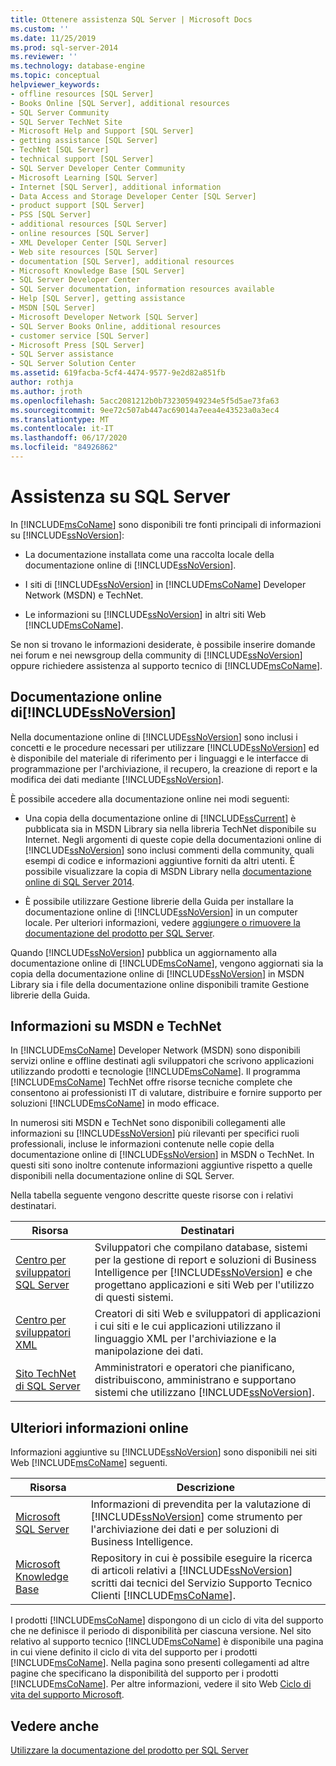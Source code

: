 ```yaml
---
title: Ottenere assistenza SQL Server | Microsoft Docs
ms.custom: ''
ms.date: 11/25/2019
ms.prod: sql-server-2014
ms.reviewer: ''
ms.technology: database-engine
ms.topic: conceptual
helpviewer_keywords:
- offline resources [SQL Server]
- Books Online [SQL Server], additional resources
- SQL Server Community
- SQL Server TechNet Site
- Microsoft Help and Support [SQL Server]
- getting assistance [SQL Server]
- TechNet [SQL Server]
- technical support [SQL Server]
- SQL Server Developer Center Community
- Microsoft Learning [SQL Server]
- Internet [SQL Server], additional information
- Data Access and Storage Developer Center [SQL Server]
- product support [SQL Server]
- PSS [SQL Server]
- additional resources [SQL Server]
- online resources [SQL Server]
- XML Developer Center [SQL Server]
- Web site resources [SQL Server]
- documentation [SQL Server], additional resources
- Microsoft Knowledge Base [SQL Server]
- SQL Server Developer Center
- SQL Server documentation, information resources available
- Help [SQL Server], getting assistance
- MSDN [SQL Server]
- Microsoft Developer Network [SQL Server]
- SQL Server Books Online, additional resources
- customer service [SQL Server]
- Microsoft Press [SQL Server]
- SQL Server assistance
- SQL Server Solution Center
ms.assetid: 619facba-5cf4-4474-9577-9e2d82a851fb
author: rothja
ms.author: jroth
ms.openlocfilehash: 5acc2081212b0b732305949234e5f5d5ae73fa63
ms.sourcegitcommit: 9ee72c507ab447ac69014a7eea4e43523a0a3ec4
ms.translationtype: MT
ms.contentlocale: it-IT
ms.lasthandoff: 06/17/2020
ms.locfileid: "84926862"
---
```

# <a name="getting-sql-server-assistance"></a>Assistenza su SQL Server
  In [!INCLUDE[msCoName](../includes/msconame-md.md)] sono disponibili tre fonti principali di informazioni su [!INCLUDE[ssNoVersion](../includes/ssnoversion-md.md)]:  
  
-   La documentazione installata come una raccolta locale della documentazione online di [!INCLUDE[ssNoVersion](../includes/ssnoversion-md.md)].  
  
-   I siti di [!INCLUDE[ssNoVersion](../includes/ssnoversion-md.md)] in [!INCLUDE[msCoName](../includes/msconame-md.md)] Developer Network (MSDN) e TechNet.  
  
-   Le informazioni su [!INCLUDE[ssNoVersion](../includes/ssnoversion-md.md)] in altri siti Web [!INCLUDE[msCoName](../includes/msconame-md.md)].  
  
 Se non si trovano le informazioni desiderate, è possibile inserire domande nei forum e nei newsgroup della community di [!INCLUDE[ssNoVersion](../includes/ssnoversion-md.md)] oppure richiedere assistenza al supporto tecnico di [!INCLUDE[msCoName](../includes/msconame-md.md)].  
  
## <a name="ssnoversion-books-online"></a>Documentazione online di[!INCLUDE[ssNoVersion](../includes/ssnoversion-md.md)]  
 Nella documentazione online di [!INCLUDE[ssNoVersion](../includes/ssnoversion-md.md)] sono inclusi i concetti e le procedure necessari per utilizzare [!INCLUDE[ssNoVersion](../includes/ssnoversion-md.md)] ed è disponibile del materiale di riferimento per i linguaggi e le interfacce di programmazione per l'archiviazione, il recupero, la creazione di report e la modifica dei dati mediante [!INCLUDE[ssNoVersion](../includes/ssnoversion-md.md)].  
  
 È possibile accedere alla documentazione online nei modi seguenti:  
  
-   Una copia della documentazione online di [!INCLUDE[ssCurrent](../includes/sscurrent-md.md)] è pubblicata sia in MSDN Library sia nella libreria TechNet disponibile su Internet. Negli argomenti di queste copie della documentazioni online di [!INCLUDE[ssNoVersion](../includes/ssnoversion-md.md)] sono inclusi commenti della community, quali esempi di codice e informazioni aggiuntive forniti da altri utenti. È possibile visualizzare la copia di MSDN Library nella [documentazione online di SQL Server 2014](../2014-toc/index.yml).  
  
-   È possibile utilizzare Gestione librerie della Guida per installare la documentazione online di [!INCLUDE[ssNoVersion](../includes/ssnoversion-md.md)] in un computer locale. Per ulteriori informazioni, vedere [aggiungere o rimuovere la documentazione del prodotto per SQL Server](../2014-toc/index.yml).  
  
 Quando [!INCLUDE[ssNoVersion](../includes/ssnoversion-md.md)] pubblica un aggiornamento alla documentazione online di [!INCLUDE[msCoName](../includes/msconame-md.md)], vengono aggiornati sia la copia della documentazione online di [!INCLUDE[ssNoVersion](../includes/ssnoversion-md.md)] in MSDN Library sia i file della documentazione online disponibili tramite Gestione librerie della Guida.  
  
## <a name="information-on-msdn-and-technet"></a>Informazioni su MSDN e TechNet  
 In [!INCLUDE[msCoName](../includes/msconame-md.md)] Developer Network (MSDN) sono disponibili servizi online e offline destinati agli sviluppatori che scrivono applicazioni utilizzando prodotti e tecnologie [!INCLUDE[msCoName](../includes/msconame-md.md)]. Il programma [!INCLUDE[msCoName](../includes/msconame-md.md)] TechNet offre risorse tecniche complete che consentono ai professionisti IT di valutare, distribuire e fornire supporto per soluzioni [!INCLUDE[msCoName](../includes/msconame-md.md)] in modo efficace.  
  
 In numerosi siti MSDN e TechNet sono disponibili collegamenti alle informazioni su [!INCLUDE[ssNoVersion](../includes/ssnoversion-md.md)] più rilevanti per specifici ruoli professionali, incluse le informazioni contenute nelle copie della documentazione online di [!INCLUDE[ssNoVersion](../includes/ssnoversion-md.md)] in MSDN o TechNet. In questi siti sono inoltre contenute informazioni aggiuntive rispetto a quelle disponibili nella documentazione online di SQL Server.  
  
 Nella tabella seguente vengono descritte queste risorse con i relativi destinatari.  
  
|Risorsa|Destinatari|  
|--------------|--------------|  
|[Centro per sviluppatori SQL Server](https://msdn.microsoft.com/sqlserver/)|Sviluppatori che compilano database, sistemi per la gestione di report e soluzioni di Business Intelligence per [!INCLUDE[ssNoVersion](../includes/ssnoversion-md.md)] e che progettano applicazioni e siti Web per l'utilizzo di questi sistemi.|  
|[Centro per sviluppatori XML](https://go.microsoft.com/fwlink/?LinkId=42458)|Creatori di siti Web e sviluppatori di applicazioni i cui siti e le cui applicazioni utilizzano il linguaggio XML per l'archiviazione e la manipolazione dei dati.|  
|[Sito TechNet di SQL Server](https://technet.microsoft.com/sqlserver/dn135309)|Amministratori e operatori che pianificano, distribuiscono, amministrano e supportano sistemi che utilizzano [!INCLUDE[ssNoVersion](../includes/ssnoversion-md.md)].|  
  
## <a name="additional-online-information"></a>Ulteriori informazioni online  
 Informazioni aggiuntive su [!INCLUDE[ssNoVersion](../includes/ssnoversion-md.md)] sono disponibili nei siti Web [!INCLUDE[msCoName](../includes/msconame-md.md)] seguenti.  
  
|Risorsa|Descrizione|  
|--------------|-----------------|  
|[Microsoft SQL Server](https://go.microsoft.com/fwlink/?linkid=8504)|Informazioni di prevendita per la valutazione di [!INCLUDE[ssNoVersion](../includes/ssnoversion-md.md)] come strumento per l'archiviazione dei dati e per soluzioni di Business Intelligence.|  
|[Microsoft Knowledge Base](https://go.microsoft.com/fwlink/?LinkId=42461)|Repository in cui è possibile eseguire la ricerca di articoli relativi a [!INCLUDE[ssNoVersion](../includes/ssnoversion-md.md)] scritti dai tecnici del Servizio Supporto Tecnico Clienti [!INCLUDE[msCoName](../includes/msconame-md.md)].|    
  
 I prodotti [!INCLUDE[msCoName](../includes/msconame-md.md)] dispongono di un ciclo di vita del supporto che ne definisce il periodo di disponibilità per ciascuna versione. Nel sito relativo al supporto tecnico [!INCLUDE[msCoName](../includes/msconame-md.md)] è disponibile una pagina in cui viene definito il ciclo di vita del supporto per i prodotti [!INCLUDE[msCoName](../includes/msconame-md.md)]. Nella pagina sono presenti collegamenti ad altre pagine che specificano la disponibilità del supporto per i prodotti [!INCLUDE[msCoName](../includes/msconame-md.md)]. Per altre informazioni, vedere il sito Web [Ciclo di vita del supporto Microsoft](https://go.microsoft.com/fwlink/?LinkId=98306).  
  
## <a name="see-also"></a>Vedere anche  
 [Utilizzare la documentazione del prodotto per SQL Server](../2014-toc/index.yml)  
  
  

